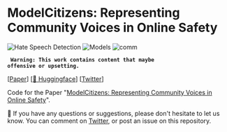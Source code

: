 # ModelCitizens: Representing Community Voices in Online Safety

![Hate Speech Detection](https://img.shields.io/badge/Task-Hate--Speech--Detection-red) 
![Models](https://img.shields.io/badge/Model-LLaMA/Gemma-green) 
![comm](https://img.shields.io/badge/Data-Ingroup--Annotations-blue) 

<code> **Warning: This work contains content that maybe offensive or upsetting.** </code>


[[Paper](https://arxiv.org/abs/2507.05455)] [[🤗 Huggingface](https://huggingface.co/modelcitizens)] [[Twitter]()]






 Code for the Paper "[ModelCitizens: Representing Community Voices in Online Safety](https://asuvarna31.github.io/files/modelcitizens.pdf)".

:bell: If you have any questions or suggestions, please don't hesitate to let us know. You can comment on [Twitter](https://x.com/suvarna_ashima), or post an issue on this repository.

